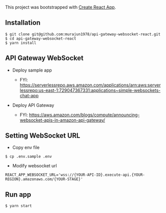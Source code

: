 This project was bootstrapped with [Create React App](https://github.com/facebook/create-react-app).

## Installation

```
$ git clone git@github.com:murajun1978/api-gateway-websocket-react.git
$ cd api-gateway-websocket-react
$ yarn install
```

## API Gateway WebSocket

- Deploy sample app
  - FYI: https://serverlessrepo.aws.amazon.com/applications/arn:aws:serverlessrepo:us-east-1:729047367331:applications~simple-websockets-chat-app

- Deploy API Gateway
  - FYI: https://aws.amazon.com/blogs/compute/announcing-websocket-apis-in-amazon-api-gateway/


## Setting WebSocket URL

- Copy env file

```
$ cp .env.sample .env
```

- Modify websocket url

```
REACT_APP_WEBSOCKET_URL='wss://{YOUR-API-ID}.execute-api.{YOUR-REGION}.amazonaws.com/{YOUR-STAGE}'
```

## Run app

```
$ yarn start
```
